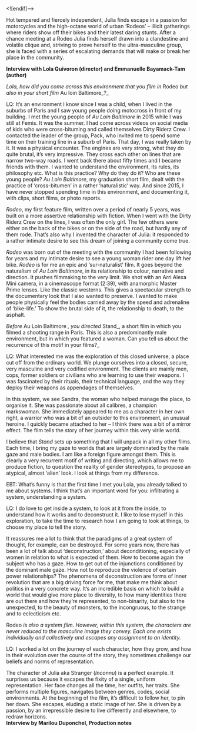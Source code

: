 
<![endif]-->

Hot tempered and fiercely independent, Julia finds escape in a passion for motorcycles and the high-octane world of urban ‘Rodeos’ – illicit gatherings where riders show off their bikes and their latest daring stunts. After a chance meeting at a Rodeo Julia finds herself drawn into a clandestine and volatile clique and, striving to prove herself to the ultra-masculine group, she is faced with a series of escalating demands that will make or break her place in the community.

**Interview with Lola Quivoron (director) and Emmanuelle Bayamack-Tam (author)**

_Lola, how did you come across this environment that you film in_ Rodeo _but also in your short film_ Au loin Baltimore_?_

LQ: It’s an environment I know since I was a child, when I lived in the suburbs of Paris and I saw young people doing motocross in front of my building. I met the young people of _Au Loin Baltimore_ in 2015 while I was still at Femis. It was the summer. I had come across videos on social media of kids who were cross-bituming and called themselves Dirty Riderz Crew. I contacted the leader of the group, Pack, who invited me to spend some time on their training line in a suburb of Paris. That day, I was really taken by it. It was a physical encounter. The engines are very strong, what they do quite brutal, it’s very impressive. They cross each other on lines that are narrow two-way roads. I went back there about fifty times and I became friends with them. I wanted to understand the environment, its rules, its philosophy etc. What is this practice? Why do they do it? Who are these young people? _Au Loin Baltimore_, my graduation short film, dealt with the practice of ‘cross-bitumen’ in a rather ‘naturalistic’ way. And since 2015, I have never stopped spending time in this environment, and documenting it, with clips, short films, or photo reports.

_Rodeo_, my first feature film, written over a period of nearly 5 years, was built on a more assertive relationship with fiction. When I went with the Dirty Riderz Crew on the lines, I was often the only girl. The few others were either on the back of the bikes or on the side of the road, but hardly any of them rode. That’s also why I invented the character of Julia: it responded to a rather intimate desire to see this dream of joining a community come true.

_Rodeo_ was born out of the meeting with the community I had been following for years and my intimate desire to see a young woman rider one day lift her bike. _Rodeo_ is for me an epic and ‘sur-naturalist’ film. It goes beyond the naturalism of _Au Loin_ _Baltimore_, in its relationship to colour, narrative and direction. It pushes filmmaking to the very limit. We shot with an Arri Alexa Mini camera, in a cinemascope format (2:39), with anamorphic Master Prime lenses. Like the classic westerns. This gives a spectacular strength to the documentary look that I also wanted to preserve. I wanted to make people physically feel the bodies carried away by the speed and adrenaline of ‘bike-life.’ To show the brutal side of it, the relationship to death, to the asphalt.

_Before_ Au Loin Baltimore _, you directed_ Stand_, a short film in which you filmed a shooting range in Paris. This is also a predominantly male environment, but in which you featured a woman. Can you tell us about the recurrence of this motif in your films?_

LQ: What interested me was the exploration of this closed universe, a place cut off from the ordinary world. We plunge ourselves into a closed, secure, very masculine and very codified environment. The clients are mainly men, cops, former soldiers or civilians who are learning to use their weapons. I was fascinated by their rituals, their technical language, and the way they deploy their weapons as appendages of themselves.

In this system, we see Sandra, the woman who helped manage the place, to organise it. She was passionate about all calibres, a champion markswoman. She immediately appeared to me as a character in her own right, a warrior who was a bit of an outsider to this environment, an unusual heroine. I quickly became attached to her – I think there was a bit of a mirror effect. The film tells the story of her journey within this very virile world.

I believe that _Stand_ sets up something that I will unpack in all my other films. Each time, I bring my gaze to worlds that are largely dominated by the male gaze and male bodies. I am like a foreign figure amongst them. This is clearly a very recurrent motif of writing and directing, which allows me to produce fiction, to question the reality of gender stereotypes, to propose an atypical, almost ‘alien’ look. I look at things from my difference.

EBT: What’s funny is that the first time I met you Lola, you already talked to me about systems. I think that’s an important word for you: infiltrating a system, understanding a system.

LQ: I do love to get inside a system, to look at it from the inside, to understand how it works and to deconstruct it. I like to lose myself in this exploration, to take the time to research how I am going to look at things, to choose my place to tell the story.

It reassures me a lot to think that the paradigms of a great system of thought, for example, can be destroyed. For some years now, there has been a lot of talk about ‘deconstruction,’ about deconditioning, especially of women in relation to what is expected of them. How to become again the subject who has a gaze. How to get out of the injunctions conditioned by the dominant male gaze. How not to reproduce the violence of certain power relationships? The phenomena of deconstruction are forms of inner revolution that are a big driving force for me, that make me think about politics in a very concrete way. It’s an incredible basis on which to build a world that would give more place to diversity, to how many identities there are out there and how they’re represented, to non-binarity, but also to the unexpected, to the beauty of monsters, to the incongruous, to the strange and to eclecticism etc.

Rodeo _is also a system film. However, within this system, the characters are never reduced to the masculine image they convey. Each one exists individually and collectively and escapes any assignment to an identity._

LQ: I worked a lot on the journey of each character, how they grow, and how in their evolution over the course of the story, they sometimes challenge our beliefs and norms of representation.

The character of Julia aka Stranger (_Inconnu_) is a perfect example. It surprises us because it escapes the fixity of a single, uniform representation. Her face changes all the time, her outfits, her traits. She performs multiple figures, navigates between genres, codes, social environments. At the beginning of the film, it’s difficult to follow her, to pin her down. She escapes, eluding a static image of her. She is driven by a passion, by an irrepressible desire to live differently and elsewhere, to redraw horizons.  
**Interview by Marilou Duponchel, Production notes**
<!--stackedit_data:
eyJoaXN0b3J5IjpbMTg0NTg3MjM0NF19
-->